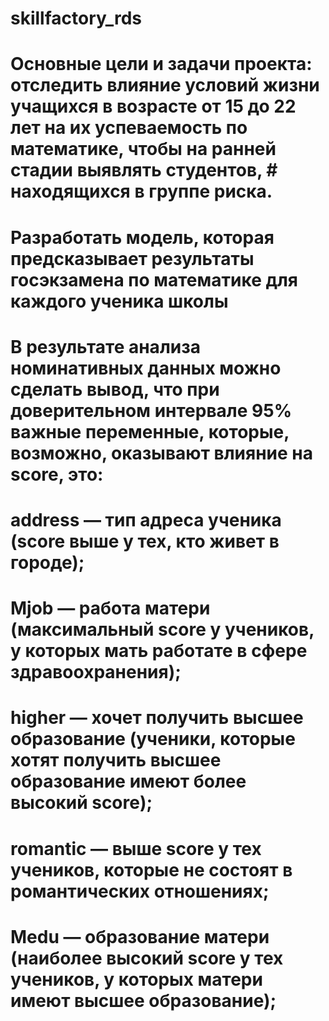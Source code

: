 # skillfactory_rds
# Основные цели и задачи проекта: отследить влияние условий жизни учащихся в возрасте от 15 до 22 лет на их успеваемость по математике, чтобы на ранней стадии выявлять студентов, # находящихся в группе риска.
# Разработать модель, которая предсказывает результаты госэкзамена по математике для каждого ученика школы

# В результате анализа номинативных данных можно сделать вывод, что при доверительном интервале 95% важные переменные, которые, возможно, оказывают влияние на score, это:
# address — тип адреса ученика (score выше у тех, кто живет в городе);
# Mjob — работа матери (максимальный score у учеников, у которых мать работате в сфере здравоохранения);
# higher — хочет получить высшее образование (ученики, которые хотят получить высшее образование имеют более высокий score);
# romantic — выше score у тех учеников, которые не состоят в романтических отношениях;
# Medu — образование матери (наиболее высокий score у тех учеников, у которых матери имеют высшее образование);
